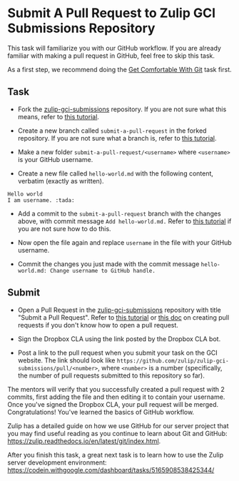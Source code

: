 # Submit A Pull Request to Zulip GCI Submissions Repository

This task will familiarize you with our GitHub workflow.  If you
are already familiar with making a pull request in GitHub, feel free
to skip this task.

As a first step, we recommend doing the [Get Comfortable With Git](https://github.com/zulip/zulip-gci/blob/master/tasks/2017/git-comfortable.md) task first.

## Task

* Fork the [zulip-gci-submissions](https://github.com/zulip/zulip-gci-submissions) repository.
If you are not sure what this means, refer to [this tutorial](
https://guides.github.com/activities/forking/#fork).

* Create a new branch called `submit-a-pull-request` in the forked repository.
If you are not sure what a branch is, refer to [this tutorial](
https://guides.github.com/activities/hello-world/#branch).

* Make a new folder `submit-a-pull-request/<username>` where `<username>` is your GitHub username.

* Create a new file called `hello-world.md` with the following
content, verbatim (exactly as written).

```
Hello world
I am username. :tada:
```

* Add a commit to the `submit-a-pull-request` branch with the changes above,
with commit message `Add hello-world.md.`
Refer to
[this tutorial](https://guides.github.com/activities/hello-world/#commit)
if you are not sure how to do this.

* Now open the file again and replace `username` in the file with your
  GitHub username.

* Commit the changes you just made with the commit message
`hello-world.md: Change username to GitHub handle.`

## Submit

* Open a Pull Request in the [zulip-gci-submissions](
  https://github.com/zulip/zulip-gci-submissions) repository with title
  "Submit a Pull Request". Refer to [this tutorial](
  https://guides.github.com/activities/hello-world/#pr) or 
  [this doc](http://zulip.readthedocs.io/en/latest/git/pull-requests.html#create-a-pull-request) on creating pull requests
  if you don't know how to open a pull request.

* Sign the Dropbox CLA using the link posted by the Dropbox CLA bot.

* Post a link to the pull request when you submit your task on the GCI
  website. The link should look like
  `https://github.com/zulip/zulip-gci-submissions/pull/<number>`, where
  `<number>` is a number (specifically, the number of pull requests
  submitted to this repository so far).

The mentors will verify that you successfully created a pull request
with 2 commits, first adding the file and then editing it to contain
your username.  Once you've signed the Dropbox CLA, your pull request
will be merged. Congratulations!  You've learned the basics of GitHub
workflow.

Zulip has a detailed guide on how we use GitHub for our server project
that you may find useful reading as you continue to learn about Git and
GitHub: https://zulip.readthedocs.io/en/latest/git/index.html.

After you finish this task, a great next task is to learn how to use
the Zulip server development environment:
https://codein.withgoogle.com/dashboard/tasks/5165908538425344/
